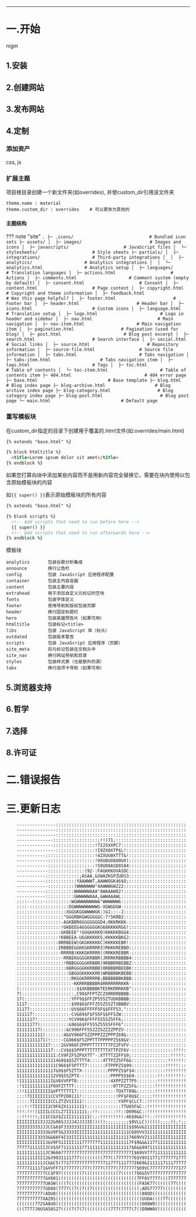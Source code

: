 -----
###  ###

# 一.开始 #
nigm
## 1.安装 ##
## 2.创建网站 ##
## 3.发布网站 ##
## 4.定制 ##

### 添加资产 ###
css, js
### 扩展主题 ###
项目根目录创建一个新文件夹(如overrides), 并使custom_dir引用该文件夹

	theme.name : material
	theme.custom_dir : overrides	# 可以更改为其他的
#### 主题结构 ####
??? note "site"
	```
	.
	├─ .icons/                             # Bundled icon sets
	├─ assets/
	│  ├─ images/                          # Images and icons
	│  ├─ javascripts/                     # JavaScript files
	│  └─ stylesheets/                     # Style sheets
	├─ partials/
	│  ├─ integrations/                    # Third-party integrations
	│  │  ├─ analytics/                    # Analytics integrations
	│  │  └─ analytics.html                # Analytics setup
	│  ├─ languages/                       # Translation languages
	│  ├─ actions.html                     # Actions
	│  ├─ comments.html                    # Comment system (empty by default)
	│  ├─ consent.html                     # Consent
	│  ├─ content.html                     # Page content
	│  ├─ copyright.html                   # Copyright and theme information
	│  ├─ feedback.html                    # Was this page helpful?
	│  ├─ footer.html                      # Footer bar
	│  ├─ header.html                      # Header bar
	│  ├─ icons.html                       # Custom icons
	│  ├─ language.html                    # Translation setup
	│  ├─ logo.html                        # Logo in header and sidebar
	│  ├─ nav.html                         # Main navigation
	│  ├─ nav-item.html                    # Main navigation item
	│  ├─ pagination.html                  # Pagination (used for blog)
	│  ├─ post.html                        # Blog post excerpt
	│  ├─ search.html                      # Search interface
	│  ├─ social.html                      # Social links
	│  ├─ source.html                      # Repository information
	│  ├─ source-file.html                 # Source file information
	│  ├─ tabs.html                        # Tabs navigation
	│  ├─ tabs-item.html                   # Tabs navigation item
	│  ├─ tags.html                        # Tags
	│  ├─ toc.html                         # Table of contents
	│  └─ toc-item.html                    # Table of contents item
	├─ 404.html                            # 404 error page
	├─ base.html                           # Base template
	├─ blog.html                           # Blog index page
	├─ blog-archive.html                   # Blog archive index page
	├─ blog-category.html                  # Blog category index page
	├─ blog-post.html                      # Blog post page
	└─ main.html                           # Default page
	```
### 重写模板块 ###
在custom_dir指定的目录下创建用于覆盖的.html文件(如:overrides/main.html)

```html title="overrides/main.html"
{% extends "base.html" %}

{% block htmltitle %}
  <title>Lorem ipsum dolor sit amet</title>
{% endblock %}
```

如果您打算向块中添加某些内容而不是用新内容完全替换它，需要在块内使用以包含原始模板块的内容

如`{{ super() }}`表示原始模板块的所有内容

```html title="overrides/main.html"
{% extends "base.html" %}

{% block scripts %}
  <!-- Add scripts that need to run before here -->
  {{ super() }}
  <!-- Add scripts that need to run afterwards here -->
{% endblock %}
```
模板块

	analytics		包装谷歌分析集成
	announce		换行公告栏
	config			包装 JavaScript 应用程序配置
	container		包装主内容容器
	content			包装主要内容
	extrahead		用于添加自定义元标记的空块
	fonts			包装字体定义
	footer			使用导航和版权包装页脚
	header			换行固定标题栏
	hero			包装英雄预告片（如果可用）
	htmltitle		包装标记<title>
	libs			包装 JavaScript 库（标头）
	outdated		包装版本警告
	scripts			包装 JavaScript 应用程序（页脚）
	site_meta		将元标记包装在文档头中
	site_nav		换行网站导航和目录
	styles			包装样式表（也是额外的源）
	tabs			换行选项卡导航（如果可用）



## 5.浏览器支持 ##
## 6.哲学 ##
## 7.选择 ##
## 8.许可证 ##

# 二.错误报告 #

# 三.更新日志 #

		---------------::::::::::::::::::::::::::::::::::::::::::::::::::
		---------------::::::::::::::::::::::::::::::::::::::::::::::::::
		---------------::::::::::::::::::::::::::::::::::::::::::::::::::
		--------------:::::::::::::::::;!!)71;:::::::::::::::::::::::::::
		--------------::::::::::::::::!7I25XXPC7:::::::::::::::::::::::::
		---------------:::::::::::::::!I9ZX0XTP$L!:::::::::::::::::::::::
		-----------:::::::::::::::::::!4ZXUU0XTTT&!::::::::::::::::::::::
		------------::::::::::::::::::!9XU8UO8O0UX)::::::::::::::::::::::
		------------::::::::::::::::-:!50U88ASD8S84::::::::::::::::::::::
		------------::::::::::::::(92-:FAGKKKOVASDC::::::::::::::::::::::
		-----------:::::::::::::;ASAA,&SWAZKGPZUDS3::::::::::::::::::::::
		-----------::::::::::::YAAWWWT,AAWWOGK46$O;::::::::::::::::::::::
		------------::::::::::)WWWWWWW"4AWWWGW222::::::::::::::::::::::::
		-----------:::::::::::WWWWWWAAA"AWAAAW82!::::::::::::::::::::::::
		-----------:::::::::::GWWWWWAAA,&WWAAAWL:::::::::::::::::::::::::
		::::--::::-::::::::::WGWWWWWWWWA"WWWWWW6:::::::::::::::::::::::::
		::::-:::::::::::::::DGWWWWWWWWWG-XGWGDGW-::::::::::::::::::::::::
		:::::::::::::::::::XGGGKGGWWWWGK:)G1:::-J::::::::::::::::::::::::
		::::::::::::::::::"GGGRBKGWGGGGGC:7!5KRB2::::::::::::::::::::::::
		:::::::::::::::::-AGKBBR6GGGGGGGD4;0KKRKKK-::::::::::::::::::::::
		:::::::::::::::::!GKBEEG4GGGGGGKG68KKKKRGG!::::::::::::::::::::::
		:::::::::::::::::GKBEEE"!GGGKKKK0)KKKKKBGG4::::::::::::::::::::::
		::::::::::::::::!KBBEEA-UGGKKKKK5;KKKKKBKGJ::::::::::::::::::::::
		::::::::::::::::0RRBEEW)GKGKKKKKC)KKKKKEBR!::::::::::::::::::::::
		::::::::::::::::IRBBBE&GKKGKRRRR3)RKKKREBBO::::::::::::::::::::::
		::::::::::::::::-RRRRB)KKKGKRRRR((RRKKREBBR-:::::::::::::::::::::
		:::::::::::::::::-RRBEKGGGGKRBBR(JRRRKRBBBB4:::::::::::::::::::::
		::::::::::::::::::!RBBGGGGGKRBBR)9RBBRRBEBBZ:::::::::::::::::::::
		:::::::::::::::::::6BRGGGGKKRBBB)ORBBBRBEEBK:::::::::::::::::::::
		::::::::::::::::::::GBGGGKKKKKRR)WRBBBBKBEBB:::::::::::::::::::::
		:::::::::::::::::::::RKGGKRRRRRB;BBBBBBBKBBB:::::::::::::::::::::
		:::::::::::::::::::::-KKRRRBBBBR4RRRRRRRKKR-:::::::::::::::::::::
		(::::::::::::::::::::::$$XKBBBBKTEERKRRRKKB":::::::::::::::::::::
		7(::::::::::::::::::::,C99$FFPTZCZXRRRRBBBB-:::::::::::::::::::::
		17(::::::::::::::::::YFF9$$FFZP555ZTUDKBBBB::::::::::::::::::::::
		1117:::::::::::::::::$99$6$FFFZ55Z55ZTXBBBV::::::::::::::::::::::
		11177::::::::::::::::UV$66FFFFF5F$$FFF53,":::::::::::::::::::::::
		111117!:::::::::::::-CV&69$F$F55F$$FF5ZW:::::::::::::::::::::::::
		1111117!::::::::::::YCV996$FFFF5555Z5FF6;::::::::::::::::::::::::
		11111177):::::::::::&96$6$FF555Z5555FFF6"::::::::::::::::::::::::
		111111117):::::::::&C996FFF55ZZZ5ZZZZPPZV-:::::::::::::::::::::::
		1111111111(:::::::4&VV966F5ZZPPPZZZPPPZ69&:::::::::::::::::::::::
		11111111171(!::::-C&966$F5ZPPTTTPPPPPZ5$9&V::::::::::::::::::::::
		1111111111117::::2&V966FZPPPTTTTTTTTPZZFVFV-:::::::::::::::::::::
		11111111111117:::CV$$$5PPPTTTTTTTTTXTTPZF6V-::::::::::::::::!!!!:
		111111111111111:CV9FZF5ZPXXTT"-:XTTTTZZFF$9;:::::::::::::::!!!!!:
		1111111111111114&9$$$5ZTTTT4:::::4TTPZZ5FF6&::::::::::::::!!!!!!:
		111111111111111C966$F5PTTT7:::::::FTPPPZ5$99:::::::::::::!!!!!:::
		111111111111117&9$$F5ZTTX-:::::::::PPPPZ5$F$4::::::::::::!!!!!!!!
		111111111111112V9$55ZPTX-:::::::::::PPPP55$69-::::::::!!:!!!!!!!:
		!111111111111I&V6VVFPT0:::::::::::::4XPPZZTTP5::::::::!!!!!!!!!!!
		:!11111111111F0XFZTTTT:::::::::::::::0TTPZZ5F&:::::::!!!!!!!!!!!!
		:!!111IIIIIII&VPTTTTTI7::::::::::::::-TOXTT09&:::::::!!!!!!!!!!!!
		:::!7IIIIIII1CCVTPZO0111!:::::::::::::!PF$F0U$C:::::!!!!!!!!!!!!!
		:::::7IIIIIIICCLZTZV1II11!:::::::::::::YXPF$CLC7::!!!!!!!!!!!!!!!
		:::!:!7IIIII2C9F6ZX1111111!:::::::::::::7TU05F&C::!!!!!!!!!!!!!!!
		!!!:!!!)1IIILCCCLZ7II111111;:!!:::::::!!::O096&C::!!!!!!!!!!!!!!!
		::!!!!!!;111CC&V$Z1II1111111(:::!!!!!!!!!:46$9&&(!!::!!!!!!!!!!!!
		IIIIIIII13JJ22&965JJJJ4JJJJ3I()(();;;;;;;;;$9VLLC))((();;;;));!;;
		I33333333JJJCC&6$F333333IIIII111II11111III1$$9&V&111IIIIIIIIIIIII
		IIIIIIII3333&V9F5&33333IIIII111111111111111C69VVV31I1111111IIIIII
		IIIIIIII3333&&66F4I33IIII111111111111I111117669VV2111IIIIII111III
		IIIIIIIIIIIJ&V9F51IIII1117777777111111111117F$9&&&117711111111111
		777771111IIJCV$5F711111117711111111111111117$6&&99711111111111111
		11111111111JC9666777777777777777777777777777I$69VV777111111111111
		1111111IIII2&V9931111777(((((((((777((77777776$V9VI17717777771777
		11111111111C&&C5(7717777777777777711777111777I669&I11111711177777
		77777111171&VVFF71777777(777(7777(7777(7777777$69VC77777777777177
		77777777777CC$F97((((((((7(((((((((((((7(((((7$6&5V77777777777777
		77777777777&V601((((((((((((((((((((((((((((((7FF6V7777(((7777777
		77777777777UASW((((7(((((((((((((((((((((((((((FASK77((((((77((((
		77777777777GD88(7777((7((7((7((((((((((((((((((;ADS77777(((((((((
		7777777777(AOU8(((((((((((((((((((()((((((((((((88OD(((()((((((((
		7777777777XAZ0S((((((((((((()(((((()))((((((((((UUOA((((77(((((((
		(((((((772SA8UO)((((((((((((((((((((()((((((((()O08W9((((((((((((
		(((7777J6USAS8S27((((7(7(7((((((((((777(7777(7()D8WWAV)((((((((((
